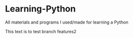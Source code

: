# Learning-Python
All materials and programs I used/made for learning a Python

This text is to test branch features2
